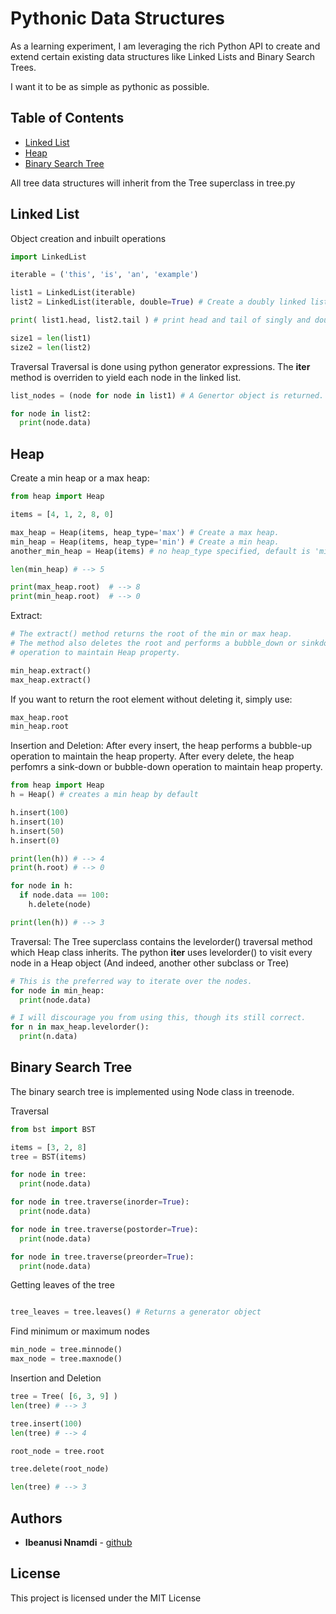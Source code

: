 # Pythonic Data Structures

As a learning experiment, I am leveraging the rich Python API to create and extend certain existing data structures like Linked Lists and Binary Search Trees.

I want it to be as simple as pythonic as possible.


## Table of Contents

- [Linked List](https://github.com/nnamdiib/pythonic-data-structures#linked-list)
- [Heap](https://github.com/nnamdiib/pythonic-data-structures#heap)
- [Binary Search Tree](https://github.com/nnamdiib/pythonic-data-structures#binary-search-tree)


All tree data structures will inherit from the Tree superclass in tree.py

Linked List
------------

Object creation and inbuilt operations

```python
import LinkedList

iterable = ('this', 'is', 'an', 'example')

list1 = LinkedList(iterable)
list2 = LinkedList(iterable, double=True) # Create a doubly linked list.

print( list1.head, list2.tail ) # print head and tail of singly and doubly linked lists respectively.

size1 = len(list1)
size2 = len(list2)

```

Traversal
Traversal is done using python generator expressions. The __iter__ method is overriden to yield each node in the linked list.

```python
list_nodes = (node for node in list1) # A Genertor object is returned.

for node in list2:
  print(node.data)
```

Heap
--------
Create a min heap or a max heap:
```python
from heap import Heap

items = [4, 1, 2, 8, 0]

max_heap = Heap(items, heap_type='max') # Create a max heap.
min_heap = Heap(items, heap_type='min') # Create a min heap.
another_min_heap = Heap(items) # no heap_type specified, default is 'min'.

len(min_heap) # --> 5

print(max_heap.root)  # --> 8
print(min_heap.root)  # --> 0
```

Extract:
```python
# The extract() method returns the root of the min or max heap.
# The method also deletes the root and performs a bubble_down or sinkdown
# operation to maintain Heap property.

min_heap.extract()
max_heap.extract()

```

If you want to return the root element without deleting it, simply use:
```python
max_heap.root
min_heap.root
```

Insertion and Deletion:
After every insert, the heap performs a bubble-up operation to maintain the heap property.
After every delete, the heap perfomrs a sink-down or bubble-down operation to maintain heap property.
```python
from heap import Heap
h = Heap() # creates a min heap by default

h.insert(100)
h.insert(10)
h.insert(50)
h.insert(0)

print(len(h)) # --> 4
print(h.root) # --> 0

for node in h:
  if node.data == 100:
    h.delete(node)

print(len(h)) # --> 3

```

Traversal:
The Tree superclass contains the levelorder() traversal method which Heap class inherits. The python __iter__
uses levelorder() to visit every node in a Heap object (And indeed, another other subclass or Tree)
```python
# This is the preferred way to iterate over the nodes.
for node in min_heap:
  print(node.data)

# I will discourage you from using this, though its still correct.
for n in max_heap.levelorder():
  print(n.data)
```


Binary Search Tree
-----------------------
The binary search tree is implemented using Node class in treenode.

Traversal
```python
from bst import BST

items = [3, 2, 8]
tree = BST(items)

for node in tree:
  print(node.data)

for node in tree.traverse(inorder=True):
  print(node.data)

for node in tree.traverse(postorder=True):
  print(node.data)

for node in tree.traverse(preorder=True):
  print(node.data)
```

Getting leaves of the tree
```python

tree_leaves = tree.leaves() # Returns a generator object
```

Find minimum or maximum nodes
```python
min_node = tree.minnode()
max_node = tree.maxnode()
```

Insertion and Deletion
```python
tree = Tree( [6, 3, 9] )
len(tree) # --> 3

tree.insert(100)
len(tree) # --> 4

root_node = tree.root

tree.delete(root_node)

len(tree) # --> 3

```
## Authors

* **Ibeanusi Nnamdi** - [github](https://github.com/nnamdiib)

## License

This project is licensed under the MIT License
